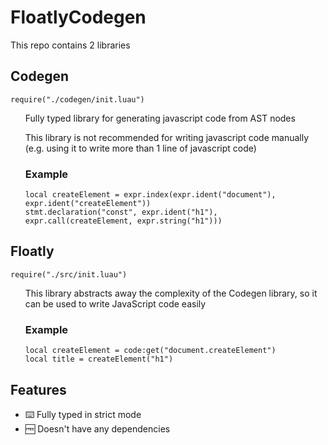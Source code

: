# FloatlyCodegen

This repo contains 2 libraries

## Codegen

```luau
require("./codegen/init.luau")
```

<ul>

Fully typed library for generating javascript code from AST nodes

This library is not recommended for writing javascript code manually
(e.g. using it to write more than 1 line of javascript code)

### Example

```luau
local createElement = expr.index(expr.ident("document"), expr.ident("createElement"))
stmt.declaration("const", expr.ident("h1"), expr.call(createElement, expr.string("h1")))
```

</ul>

## Floatly

```luau
require("./src/init.luau")
```

<ul>

This library abstracts away the complexity of the Codegen library, so it can be used
to write JavaScript code easily

### Example

```luau
local createElement = code:get("document.createElement")
local title = createElement("h1")
```

</ul>

## Features

- ⌨️ Fully typed in strict mode
- 🆓 Doesn't have any dependencies
